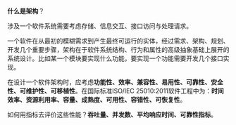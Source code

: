 **什么是架构**？

涉及一个软件系统需要考虑存储、信息交互、接口访问与处理请求。

一个软件在从最初的模糊需求到产生最终可运行的实体，经过需求、架构、规划、开发几个重要步骤，架构在于软件系统结构、行为和属性的高级抽象基础上展开的系统设计。比如某一个模块要实现什么功能，要实现一个功能需要开发几个接口实现。

在设计一个软件架构时，应考虑**功能性、效率、兼容性、易用性、可靠性、安全性、可维护性、可移植性**。在国际标准ISO/IEC 25010:2011软件工程中为：**时间效率、资源利用率、容量、成熟度、可用性、容错性、可恢复性**。

如何用指标去评价这些性能？**吞吐量、并发数、平均响应时间、可靠性指标**。